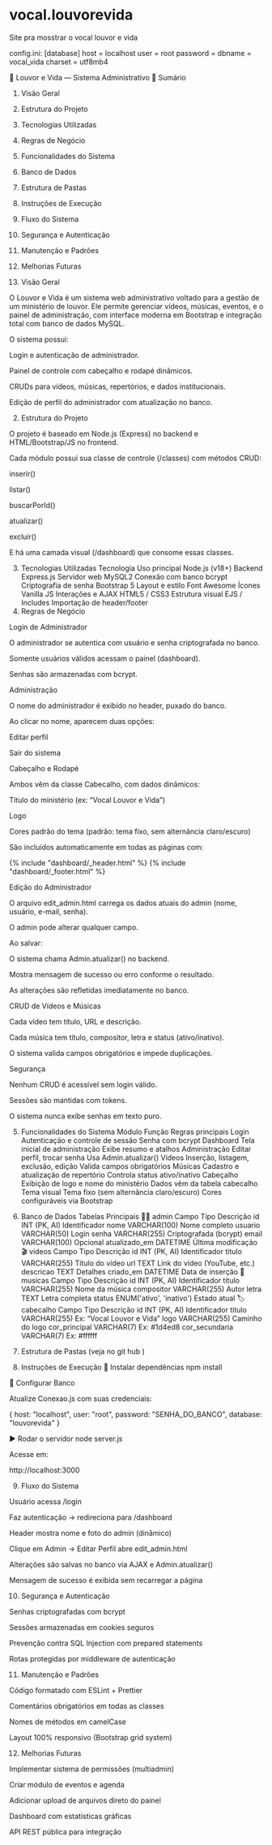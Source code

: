 # vocal.louvorevida
Site pra mosstrar o vocal louvor e vida

config.ini:
[database]
host = localhost
user = root
password =
dbname = vocal_vida
charset = utf8mb4

🎵 Louvor e Vida — Sistema Administrativo
📘 Sumário

1. Visão Geral

2. Estrutura do Projeto

3. Tecnologias Utilizadas

4. Regras de Negócio

5. Funcionalidades do Sistema

6. Banco de Dados

7. Estrutura de Pastas

8. Instruções de Execução

9. Fluxo do Sistema

10. Segurança e Autenticação

11. Manutenção e Padrões

12. Melhorias Futuras

1. Visão Geral

O Louvor e Vida é um sistema web administrativo voltado para a gestão de um ministério de louvor.
Ele permite gerenciar vídeos, músicas, eventos, e o painel de administração, com interface moderna em Bootstrap e integração total com banco de dados MySQL.

O sistema possui:

Login e autenticação de administrador.

Painel de controle com cabeçalho e rodapé dinâmicos.

CRUDs para vídeos, músicas, repertórios, e dados institucionais.

Edição de perfil do administrador com atualização no banco.

2. Estrutura do Projeto

O projeto é baseado em Node.js (Express) no backend e HTML/Bootstrap/JS no frontend.

Cada módulo possui sua classe de controle (/classes) com métodos CRUD:

inserir()

listar()

buscarPorId()

atualizar()

excluir()

E há uma camada visual (/dashboard) que consome essas classes.

3. Tecnologias Utilizadas
Tecnologia	Uso principal
Node.js (v18+)	Backend
Express.js	Servidor web
MySQL2	Conexão com banco
bcrypt	Criptografia de senha
Bootstrap 5	Layout e estilo
Font Awesome	Ícones
Vanilla JS	Interações e AJAX
HTML5 / CSS3	Estrutura visual
EJS / Includes	Importação de header/footer
4. Regras de Negócio

Login de Administrador

O administrador se autentica com usuário e senha criptografada no banco.

Somente usuários válidos acessam o painel (dashboard).

Senhas são armazenadas com bcrypt.

Administração

O nome do administrador é exibido no header, puxado do banco.

Ao clicar no nome, aparecem duas opções:

Editar perfil

Sair do sistema

Cabeçalho e Rodapé

Ambos vêm da classe Cabecalho, com dados dinâmicos:

Título do ministério (ex: “Vocal Louvor e Vida”)

Logo

Cores padrão do tema (padrão: tema fixo, sem alternância claro/escuro)

São incluídos automaticamente em todas as páginas com:

{% include "dashboard/_header.html" %}
{% include "dashboard/_footer.html" %}


Edição do Administrador

O arquivo edit_admin.html carrega os dados atuais do admin (nome, usuário, e-mail, senha).

O admin pode alterar qualquer campo.

Ao salvar:

O sistema chama Admin.atualizar() no backend.

Mostra mensagem de sucesso ou erro conforme o resultado.

As alterações são refletidas imediatamente no banco.

CRUD de Vídeos e Músicas

Cada vídeo tem título, URL e descrição.

Cada música tem título, compositor, letra e status (ativo/inativo).

O sistema valida campos obrigatórios e impede duplicações.

Segurança

Nenhum CRUD é acessível sem login válido.

Sessões são mantidas com tokens.

O sistema nunca exibe senhas em texto puro.

5. Funcionalidades do Sistema
Módulo	Função	Regras principais
Login	Autenticação e controle de sessão	Senha com bcrypt
Dashboard	Tela inicial de administração	Exibe resumo e atalhos
Administração	Editar perfil, trocar senha	Usa Admin.atualizar()
Vídeos	Inserção, listagem, exclusão, edição	Valida campos obrigatórios
Músicas	Cadastro e atualização de repertório	Controla status ativo/inativo
Cabeçalho	Exibição de logo e nome do ministério	Dados vêm da tabela cabecalho
Tema visual	Tema fixo (sem alternância claro/escuro)	Cores configuráveis via Bootstrap
6. Banco de Dados
Tabelas Principais
🧑‍💻 admin
Campo	Tipo	Descrição
id	INT (PK, AI)	Identificador
nome	VARCHAR(100)	Nome completo
usuario	VARCHAR(50)	Login
senha	VARCHAR(255)	Criptografada (bcrypt)
email	VARCHAR(100)	Opcional
atualizado_em	DATETIME	Última modificação
🎬 videos
Campo	Tipo	Descrição
id	INT (PK, AI)	Identificador
titulo	VARCHAR(255)	Título do vídeo
url	TEXT	Link do vídeo (YouTube, etc.)
descricao	TEXT	Detalhes
criado_em	DATETIME	Data de inserção
🎵 musicas
Campo	Tipo	Descrição
id	INT (PK, AI)	Identificador
titulo	VARCHAR(255)	Nome da música
compositor	VARCHAR(255)	Autor
letra	TEXT	Letra completa
status	ENUM('ativo', 'inativo')	Estado atual
🏷️ cabecalho
Campo	Tipo	Descrição
id	INT (PK, AI)	Identificador
titulo	VARCHAR(255)	Ex: “Vocal Louvor e Vida”
logo	VARCHAR(255)	Caminho do logo
cor_principal	VARCHAR(7)	Ex: #1d4ed8
cor_secundaria	VARCHAR(7)	Ex: #ffffff
7. Estrutura de Pastas
(veja no git hub )

8. Instruções de Execução
🔧 Instalar dependências
npm install

💾 Configurar Banco

Atualize Conexao.js com suas credenciais:

{
  host: "localhost",
  user: "root",
  password: "SENHA_DO_BANCO",
  database: "louvorevida"
}

▶️ Rodar o servidor
node server.js


Acesse em:

http://localhost:3000

9. Fluxo do Sistema

Usuário acessa /login

Faz autenticação → redireciona para /dashboard

Header mostra nome e foto do admin (dinâmico)

Clique em Admin → Editar Perfil abre edit_admin.html

Alterações são salvas no banco via AJAX e Admin.atualizar()

Mensagem de sucesso é exibida sem recarregar a página

10. Segurança e Autenticação

Senhas criptografadas com bcrypt

Sessões armazenadas em cookies seguros

Prevenção contra SQL Injection com prepared statements

Rotas protegidas por middleware de autenticação

11. Manutenção e Padrões

Código formatado com ESLint + Prettier

Comentários obrigatórios em todas as classes

Nomes de métodos em camelCase

Layout 100% responsivo (Bootstrap grid system)

12. Melhorias Futuras

Implementar sistema de permissões (multiadmin)

Criar módulo de eventos e agenda

Adicionar upload de arquivos direto do painel

Dashboard com estatísticas gráficas

API REST pública para integração